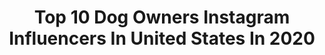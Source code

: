 ---
title: Top 10 Dog Owners Instagram Influencers In United States In 2020
description: >-
  Find top dog owners Instagram influencers in United States in 2020. Most popular hashtags: #selfie #featurewall #bookstack.
platform: Instagram
hits: 144
text_top: See the top-rated Instagram accounts on inBeat.
text_bottom: inBeat aggregates 144 Instagram influencers like this in United States for you to connect with.
profiles:
  - username: "emilyhatfield"
    fullname: >-
      Emily Hatfield
    bio: >-
      Austin, TX hairstylist with an adorable dog / Owner and BossLady- VAIN Salon @vainaustin
    location: "United States"
    followers: 11245
    engagement: 652
    commentsToLikes: 0.013190
    id: ck5zrnfdbwwre0i14wcpfu7mw
    verified: false
    hashtags: "#austin, #austinblonde, #austinhairstylist, #austinhair"
  - username: "carleemcdot"
    fullname: >-
      Carlee McDot
    bio: >-
      Wife. Daughter. Friend. Runner. Michigan/Detroit Sports Fan. Plant-Based. Dog Owner. Change Maker. Sunshine Lover. World Wanderer. Oceanside, CA
    location: "United States"
    followers: 38930
    engagement: 90
    commentsToLikes: 0.083259
    id: ckap7k4ezkevh0i78k32ozpn0
    verified: false
    hashtags: "#optoutside, #dogood, #helpothers, #payitforward"
  - username: "caseyhphotos"
    fullname: >-
      Casey Hendrickson
    bio: >-
      New mom + traveler + obsessed dog owner ❤️ Follow @ourlittlebrowniebites for family updates 2020 ✈️ Norway + Portugal
    location: "United States"
    followers: 29163
    engagement: 10
    commentsToLikes: 0.064769
    id: ck14huexfc7060i1916qd8x1s
    verified: false
    hashtags: "#cincodemayo"
  - username: "govmlg"
    fullname: >-
      Gov. Michelle Lujan Grisham
    bio: >-
      Mother, grandmother, dog owner and New Mexican. 32nd Governor of the State of New Mexico. Statewide COVID-19 testing sites linked below:
    location: "United States"
    followers: 8324
    engagement: 870
    commentsToLikes: 0.164551
    id: ckap0h7zzq9zw0i787ra3zcy5
    verified: true
    hashtags: "#stayhomesavelives, #covid19, #alltogethernm, #istayhomefor"
  - username: "valentimes"
    fullname: >-
      Amanda Valentine
    bio: >-
      I make clothes and dress people in clothes. Loser of Project Runway Seasons 11, 13 and All Stars 6. Stylist to zee stars. Gemini dog owner.
    location: "United States"
    followers: 41308
    engagement: 355
    commentsToLikes: 0.035110
    id: ckap95lxlr91e0i78d8e8cgrq
    verified: true
    hashtags: "#youngestchild, #ilysm4artists, #4creativesbycreatives, #ilysm4artistsweek3"
  - username: "rochelles_canterbury"
    fullname: >-
      Rochelle Tollervey
    bio: >-
      Decor & Cleaning🏡 Mummy to 3 💙🌸🌸 Engaged 💍 Dog owner 🐶 🖤Owner @canterbury_crafts 🖤 ☆★☆★☆★☆★☆★☆★☆★☆
    location: "United States"
    followers: 6076
    engagement: 480
    commentsToLikes: 0.241579
    id: ckaow7fg67qzm0i78k39jncnz
    verified: false
    hashtags: "#mumlife, #gardendecor, #hinchedhome, #hinched"
  - username: "kimrysstad"
    fullname: >-
      K I M  R Y S S T A D
    bio: >-
      • Booking: inger@killerinc.no • Organdonor, singer, husband, knitter & dog owner! #StangeVestbygd 🇳🇴 #mangskog 🇸🇪 • My music @spotify ⬇️
    location: "United States"
    followers: 5163
    engagement: 585
    commentsToLikes: 0.034277
    id: ck5zrxounxg1v0i14tbqy6y4z
    verified: false
    hashtags: "#myview, #selfie, #brightlineeating, #nofilter"
  - username: "jsliceanimation"
    fullname: >-
      Joshua Slice
    bio: >-
      -Animator -Dog Owner -Creator of Lucas the Spider
    location: "United States"
    followers: 174303
    engagement: 626
    commentsToLikes: 0.005842
    id: ck15ugaubn1lz0i19beew9qs7
    verified: true
    hashtags: ""
  - username: "thealexjay"
    fullname: >-
      Alex Jay
    bio: >-
      Creative Director, Celebrity Makeup Artist, Stylist, Philanthropist, Dog Owner, Homo, Writer, Traveler. Follow me. You. Won't. Be. Sorry.
    location: "United States"
    followers: 19188
    engagement: 765
    commentsToLikes: 0.090518
    id: ck136zzcf93wx0i198w9jblr2
    verified: false
    hashtags: "#blackouttuesday"
  - username: "greerhendricks"
    fullname: >-
      Greer Hendricks
    bio: >-
      Mother, wife, dog-owner, runner, multitasker. #1 NYT Bestselling co-author www.greerhendricks.com
    location: "United States"
    followers: 4182
    engagement: 561
    commentsToLikes: 0.083327
    id: ck6uajkyr3xdq0j71f266d3wk
    verified: true
    hashtags: "#greerhendricks, #tgif, #thegetaway, #authorsofinstagram"
---
